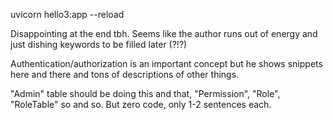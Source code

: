 uvicorn hello3:app --reload

Disappointing at the end tbh. Seems like the author runs out of energy and just dishing keywords to be filled later (?!?)

Authentication/authorization is an important concept but he shows snippets here and there and tons of descriptions of other things.

"Admin" table should be doing this and that, "Permission", "Role", "RoleTable" so and so. But zero code, only 1-2 sentences each. 


